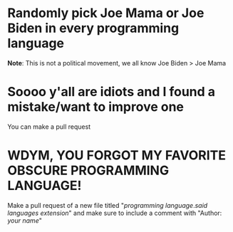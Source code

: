 # Randomly pick Joe Mama or Joe Biden in every programming language
**Note**: This is not a political movement, we all know Joe Biden > Joe Mama
# Soooo y'all are idiots and I found a mistake/want to improve one
You can make a pull request
# WDYM, YOU FORGOT MY FAVORITE OBSCURE PROGRAMMING LANGUAGE!
Make a pull request of a new file titled "*programming language*.*said languages extension*" and make sure to include a comment with "Author: *your name*"
